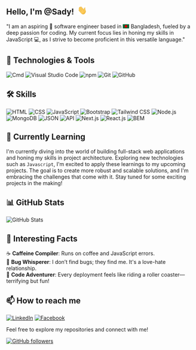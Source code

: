 <h2>Hello, I'm @Sady!<img style="margin-left: 10px" src="images/hello.gif" width="25px"></h2>


"I am an aspiring 🚀 software engineer based in <img style="display: inline" src="images/bangladesh.png" width="17px"> Bangladesh, fueled by a deep passion for coding. My current focus lies in honing my skills in JavaScript 💻, as I strive to become proficient in this versatile language."

## 🔧 Technologies & Tools
![Cmd](https://img.shields.io/badge/-Cmd-1f425f.svg?style=flat&logo=command-line&logoColor=white) ![Visual Studio Code](https://img.shields.io/badge/-VS%20Code-007ACC?style=flat&logo=visual-studio-code&logoColor=white)
![npm](https://img.shields.io/badge/-npm-CB3837?style=flat&logo=npm&logoColor=white) ![Git](https://img.shields.io/badge/-Git-F05032?style=flat&logo=git&logoColor=white) ![GitHub](https://img.shields.io/badge/-GitHub-181717?style=flat&logo=github&logoColor=white)

## 🛠️ Skills
![HTML](https://img.shields.io/badge/-HTML-E34F26?style=flat&logo=html5&logoColor=white) ![CSS](https://img.shields.io/badge/-CSS-1572B6?style=flat&logo=css3&logoColor=white) ![JavaScript](https://img.shields.io/badge/-JavaScript-F7DF1E?style=flat&logo=javascript&logoColor=black) 
![Bootstrap](https://img.shields.io/badge/-Bootstrap-7952B3?style=flat&logo=bootstrap&logoColor=white) ![Tailwind CSS](https://img.shields.io/badge/-Tailwind%20CSS-38B2AC?style=flat&logo=tailwind-css&logoColor=white)
![Node.js](https://img.shields.io/badge/-Node.js-339933?style=flat&logo=node.js&logoColor=white) ![MongoDB](https://img.shields.io/badge/-MongoDB-47A248?style=flat&logo=mongodb&logoColor=white) ![JSON](https://img.shields.io/badge/-JSON-000000?style=flat&logo=json&logoColor=white) 
![API](https://img.shields.io/badge/-API-009688?style=flat&logo=api&logoColor=white) ![Next.js](https://img.shields.io/badge/-Next.js-000000?style=flat&logo=next.js&logoColor=white) ![React.js](https://img.shields.io/badge/-React.js-61DAFB?style=flat&logo=react&logoColor=black)
![BEM](https://img.shields.io/badge/-BEM-000000?style=flat)


## 🌱 Currently Learning
I'm currently diving into the world of building full-stack web applications and honing my skills in project architecture. Exploring new technologies such as `Javascript`, I'm excited to apply these learnings to my upcoming projects. The goal is to create more robust and scalable solutions, and I'm embracing the challenges that come with it. Stay tuned for some exciting projects in the making!

<!-- ## 🚀 Featured Projects
1. [![Project 1](project1-image)](link-to-project1) - Brief description.
2. [![Project 2](project2-image)](link-to-project2) - Brief description.
3. [![Project 3](project3-image)](link-to-project3) - Brief description. -->

## 📊 GitHub Stats
![GitHub Stats](https://github-readme-stats.vercel.app/api?username=abdullahalsady&show_icons=true&count_private=true&hide=prs,issues&theme=radical)


<!-- ## 📈 GitHub Activity
![GitHub Activity](https://activity-graph.herokuapp.com/graph?username=abdullahalsady&theme=github) -->



## 🌟 Interesting Facts
☕ **Caffeine Compiler**: Runs on coffee and JavaScript errors.  
🤖 **Bug Whisperer**: I don’t find bugs; they find me. It's a love-hate relationship.  
🎢 **Code Adventurer**: Every deployment feels like riding a roller coaster—terrifying but fun!  



## 📫 How to reach me
[![LinkedIn](https://img.shields.io/badge/-LinkedIn-blue?style=flat&logo=linkedin&logoColor=white)](https://www.linkedin.com/in/programmer-sady?utm_source=share&utm_campaign=share_via&utm_content=profile&utm_medium=android_app)
[![Facebook](https://img.shields.io/badge/-Facebook-1877F2?style=flat&logo=facebook&logoColor=white)](https://www.facebook.com/div.sady)

Feel free to explore my repositories and connect with me!

[![GitHub followers](https://img.shields.io/github/followers/your-username?label=Follow&style=social)](https://github.com/abdullahalsady)


  



